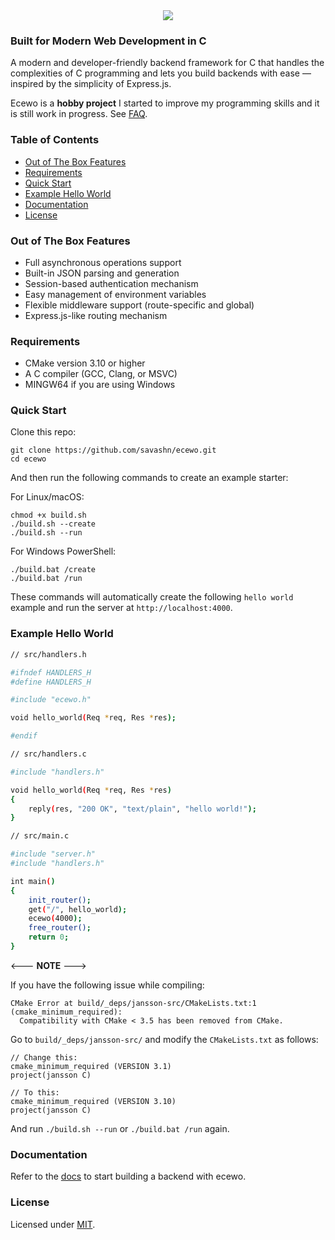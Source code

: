 <div align="center">
    <a href="https://ecewo.vercel.app">
        <img src="https://raw.githubusercontent.com/savashn/ecewo/main/ecewo/assets/ecewo.svg" />
    </a>
</div>

### Built for Modern Web Development in C

A modern and developer-friendly backend framework for C that handles the complexities of C programming and lets you build backends with ease — inspired by the simplicity of Express.js.

Ecewo is a **hobby project** I started to improve my programming skills and it is still work in progress. See [FAQ](https://ecewo.vercel.app/docs/faq).

### Table of Contents

- [Out of The Box Features](#out-of-the-box-features)
- [Requirements](#requirements)
- [Quick Start](#quick-start)
- [Example Hello World](#example-hello-world)
- [Documentation](#documentation)
- [License](#license)

### Out of The Box Features

- Full asynchronous operations support
- Built-in JSON parsing and generation
- Session-based authentication mechanism
- Easy management of environment variables
- Flexible middleware support (route-specific and global)
- Express.js-like routing mechanism

### Requirements

- CMake version 3.10 or higher
- A C compiler (GCC, Clang, or MSVC)
- MINGW64 if you are using Windows

### Quick Start

Clone this repo:

```
git clone https://github.com/savashn/ecewo.git
cd ecewo
```

And then run the following commands to create an example starter:

For Linux/macOS:
```
chmod +x build.sh
./build.sh --create
./build.sh --run
```

For Windows PowerShell:
```
./build.bat /create
./build.bat /run
```

These commands will automatically create the following `hello world` example and run the server at `http://localhost:4000`.

### Example Hello World

```sh
// src/handlers.h

#ifndef HANDLERS_H
#define HANDLERS_H

#include "ecewo.h"

void hello_world(Req *req, Res *res);

#endif
```

```sh
// src/handlers.c

#include "handlers.h"

void hello_world(Req *req, Res *res)
{
    reply(res, "200 OK", "text/plain", "hello world!");
}

```

```sh
// src/main.c

#include "server.h"
#include "handlers.h"

int main()
{
    init_router();
    get("/", hello_world);
    ecewo(4000);
    free_router();
    return 0;
}
```

<--- **NOTE** --->

If you have the following issue while compiling:
```
CMake Error at build/_deps/jansson-src/CMakeLists.txt:1 (cmake_minimum_required):
  Compatibility with CMake < 3.5 has been removed from CMake.
```

Go to `build/_deps/jansson-src/` and modify the `CMakeLists.txt` as follows:
```
// Change this:
cmake_minimum_required (VERSION 3.1)
project(jansson C)

// To this:
cmake_minimum_required (VERSION 3.10)
project(jansson C)
```

And run `./build.sh --run` or `./build.bat /run` again.

### Documentation

Refer to the [docs](https://ecewo.vercel.app) to start building a backend with ecewo.

### License

Licensed under [MIT](./LICENSE).
